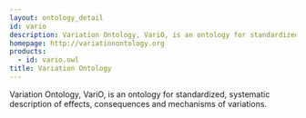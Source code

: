 ```yaml
---
layout: ontology_detail
id: vario
description: Variation Ontology, VariO, is an ontology for standardized, systematic description of effects, consequences and mechanisms of variations.
homepage: http://variationontology.org
products: 
  - id: vario.owl
title: Variation Ontology
---
```


Variation Ontology, VariO, is an ontology for standardized, systematic description of effects, consequences and mechanisms of variations.